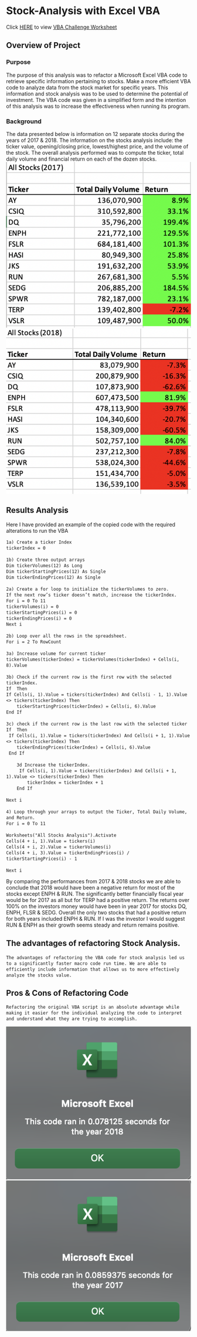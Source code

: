 # Stock-Analysis with Excel VBA

Click [HERE](https://github.com/stackanna/Stock-Analysis/blob/main/VBA_Challenge.xlsm) to view [VBA Challenge Worksheet](https://github.com/stackanna/Stock-Analysis/blob/main/VBA_Challenge.xlsm)

## Overview of Project

### Purpose

The purpose of this analysis was to refactor a Microsoft Excel VBA code to retrieve specific information pertaining to stocks. Make a more efficient VBA code to analyze data from the stock market for specific years. This information and stock analysis was to be used to determine the potential of investment. The VBA code was given in a simplified form and the intention of this analysis was to increase the effectiveness when running its program. 

### Background

The data presented below is information on 12 separate stocks during the years of 2017 & 2018. 
The information on the stocks analysis include: the ticker value, opening/closing price, lowest/highest price, and the volume of the stock. The overall analysis performed was to compute the ticker, total daily volume and financial return on each of the dozen stocks.
![alt text](https://github.com/stackanna/Stock-Analysis/blob/main/2017..png)
![alt text](https://github.com/stackanna/Stock-Analysis/blob/main/2018..png)

## Results Analysis

Here I have provided an example of the copied code with the required alterations to run the VBA

    1a) Create a ticker Index
    tickerIndex = 0

    1b) Create three output arrays
    Dim tickerVolumes(12) As Long
    Dim tickerStartingPrices(12) As Single
    Dim tickerEndingPrices(12) As Single

    2a) Create a for loop to initialize the tickerVolumes to zero.
    If the next row’s ticker doesn’t match, increase the tickerIndex.
    For i = 0 To 11
    tickerVolumes(i) = 0
    tickerStartingPrices(i) = 0
    tickerEndingPrices(i) = 0
    Next i

    2b) Loop over all the rows in the spreadsheet.
    For i = 2 To RowCount

    3a) Increase volume for current ticker
    tickerVolumes(tickerIndex) = tickerVolumes(tickerIndex) + Cells(i, 8).Value
    
    3b) Check if the current row is the first row with the selected tickerIndex.
    If  Then
    If Cells(i, 1).Value = tickers(tickerIndex) And Cells(i - 1, 1).Value <> tickers(tickerIndex) Then
        tickerStartingPrices(tickerIndex) = Cells(i, 6).Value
    End If
    
    3c) check if the current row is the last row with the selected ticker
    If  Then
     If Cells(i, 1).Value = tickers(tickerIndex) And Cells(i + 1, 1).Value <> tickers(tickerIndex) Then
        tickerEndingPrices(tickerIndex) = Cells(i, 6).Value
     End If

        3d Increase the tickerIndex.
         If Cells(i, 1).Value = tickers(tickerIndex) And Cells(i + 1, 1).Value <> tickers(tickerIndex) Then
            tickerIndex = tickerIndex + 1
        End If

    Next i

    4) Loop through your arrays to output the Ticker, Total Daily Volume, and Return.
    For i = 0 To 11
    
    Worksheets("All Stocks Analysis").Activate
    Cells(4 + i, 1).Value = tickers(i)
    Cells(4 + i, 2).Value = tickerVolumes(i)
    Cells(4 + i, 3).Value = tickerEndingPrices(i) / tickerStartingPrices(i) - 1
   
    Next i

 By comparing the performances from 2017 & 2018 stocks we are able to conclude that 2018 would have been a negative return for most of the stocks except ENPH & RUN. The significantly better financially fiscal year would be for 2017 as all but for TERP had a positive return.
 The returns over 100% on the investors money would have been in year 2017 for stocks DQ, ENPH, FLSR & SEDG. 
 Overall the only two stocks that had a positive return for both years included ENPH & RUN. 
 If I was the investor I would suggest RUN & ENPH as their growth seems steady and return remains positive.

## The advantages of refactoring Stock Analysis.

    The advantages of refactoring the VBA code for stock analysis led us to a significantly faster macro code run time. We are able to efficiently include information that allows us to more effectively analyze the stocks value. 

## Pros & Cons of Refactoring Code

    Refactoring the original VBA script is an absolute advantage while making it easier for the individual analyzing the code to interpret and understand what they are trying to accomplish. 
![alt text](https://github.com/stackanna/Stock-Analysis/blob/main/2017.png)
![alt text](https://github.com/stackanna/Stock-Analysis/blob/main/2018.png)
